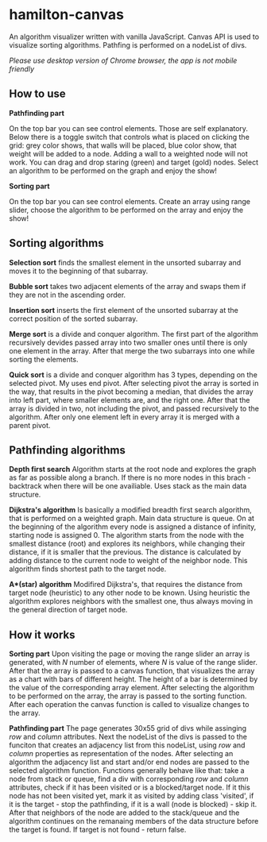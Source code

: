 # hamilton-canvas
An algorithm visualizer written with vanilla JavaScript. Canvas API is used to visualize sorting algorithms. Pathfing is performed on a nodeList of divs.

*Please use desktop version of Chrome browser, the app is not mobile friendly*


## How to use

**Pathfinding part**

On the top bar you can see control elements. Those are self explanatory. Below there is a toggle switch that controls what is placed on clicking the grid: grey color shows, that walls will be placed, blue color show, that weight will be added to a node. Adding a wall to a weighted node will not work. You can drag and drop staring (green) and target (gold) nodes. Select an algorithm to be performed on the graph and enjoy the show!

**Sorting part**

On the top bar you can see control elements. Create an array using range slider, choose the algorithm to be performed on the array and enjoy the show!


## Sorting algorithms

**Selection sort** finds the smallest element in the unsorted subarray and moves it to the beginning of that subarray.

**Bubble sort** takes two adjacent elements of the array and swaps them if they are not in the ascending order.

**Insertion sort** inserts the first element of the unsorted subarray at the correct position of the sorted subarray.

**Merge sort** is a divide and conquer algorithm. The first part of the algorithm recursively devides passed array into two smaller ones until there is only one element in the array. After that merge the two subarrays into one while sorting the elements.

**Quick sort** is a divide and conquer algorithm has 3 types, depending on the selected pivot. My uses end pivot. After selecting pivot the array is sorted in the way, that results in the pivot becoming a median, that divides the array into left part, where smaller elements are, and the right one. After that the array is divided in two, not including the pivot, and passed recursively to the algorithm. After only one element left in every array it is merged with a parent pivot.


## Pathfinding algorithms

**Depth first search** Algorithm starts at the root node and explores the graph as far as possible along a branch. If there is no more nodes in this brach - backtrack when there will be one availiable. Uses stack as the main data structure.

**Dijkstra's algorithm** Is basically a modified breadth first search algorithm, that is performed on a weighted graph. Main data structure is queue. On at the beginning of the algorithm every node is assigned a distance of infinity, starting node is assigned 0. The algorithm starts from the node with the smallest distance (root) and explores its neighbors, while changing their distance, if it is smaller that the previous. The distance is calculated by adding distance to the current node to weight of the neighbor node. This algorithm finds shortest path to the target node.

**A\*(star) algorithm** Modifired Dijkstra's, that requires the distance from target node (heuristic) to any other node to be known. Using heuristic the algorithm explores neighbors with the smallest one, thus always moving in the general direction of target node.


## How it works

**Sorting part**
Upon visiting the page or moving the range slider an array is generated, with *N* number of elements, where *N* is value of the range slider. After that the array is passed to a canvas function, that visualizes the array as a chart with bars of different height. The height of a bar is determined by the value of the corresponding array element. After selecting the algorithm to be performed on the array, the array is passed to the sorting function. After each operation the canvas function is called to visualize changes to the array.

**Pathfinding part**
The page generates 30x55 grid of divs while assinging *row* and *column* attributes. Next the nodeList of the divs is passed to the funciton that creates an adjacency list from this nodeList, using *row* and *column* properties as representation of the nodes. After selecting an algorithm the adjacency list and start and/or end nodes are passed to the selected algorithm function. Functions generally behave like that: take a node from stack or queue, find a div with corresponding *row* and *column* attributes, check if it has been visited or is a blocked/target node. If it this node has not been visited yet, mark it as visited by adding class 'visited', if it is the target - stop the pathfinding, if it is a wall (node is blocked) - skip it. After that neighbors of the node are added to the stack/queue and the algorithm continues on the remanaing members of the data structure before the target is found. If target is not found - return false.